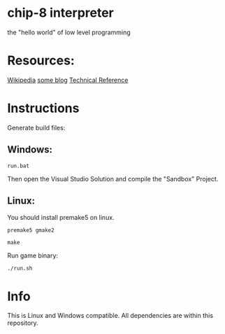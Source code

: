 # chip-8 interpreter

the "hello world" of low level programming

# Resources:

<a href="https://en.wikipedia.org/wiki/CHIP-8">Wikipedia</a>
<a href="https://tobiasvl.github.io/blog/write-a-chip-8-emulator/">some blog</a>
<a href="http://devernay.free.fr/hacks/chip8/C8TECH10.HTM#2.0">Technical Reference</a>

# Instructions

Generate build files:

## Windows:

```run.bat```

Then open the Visual Studio Solution and compile the "Sandbox" Project.

## Linux:

You should install premake5 on linux.

```premake5 gmake2```

```make```

Run game binary:

```./run.sh```

# Info
This is Linux and Windows compatible. All dependencies are within this repository.

<a href="https://codeberg.org/phrl42/chip-8/raw/commit/a463d4b791dfc0dbeb7d16673b21c51dfcfce021/screenshot.png"></a>